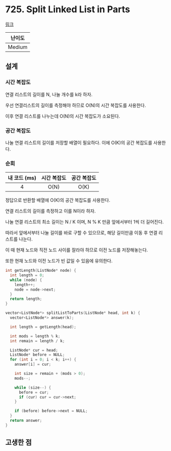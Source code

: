 # 725. Split Linked List in Parts

[링크](https://leetcode.com/problems/split-linked-list-in-parts/)

| 난이도 |
| :----: |
| Medium |

## 설계

### 시간 복잡도

연결 리스트의 길이를 N, 나눌 개수를 k라 하자.

우선 연결리스트의 길이를 측정해야 하므로 O(N)의 시간 복잡도를 사용한다.

이후 연결 리스트를 나누는데 O(N)의 시간 복잡도가 소요된다.

### 공간 복잡도

나눌 연결 리스트의 길이를 저장할 배열이 필요하다. 이에 O(K)의 공간 복잡도를 사용한다.

### 순회

| 내 코드 (ms) | 시간 복잡도 | 공간 복잡도 |
| :----------: | :---------: | :---------: |
|      4       |    O(N)     |    O(K)     |

정답으로 반환할 배열에 O(K)의 공간 복잡도를 사용한다.

연결 리스트의 길이를 측정하고 이를 N이라 하자.

나눌 연결 리스트의 최소 길이는 N / K 이며, N % K 만큼 앞에서부터 1씩 더 길어진다.

따라서 앞에서부터 나눌 길이를 바로 구할 수 있으므로, 해당 길이만큼 이동 후 연결 리스트를 나눈다.

이 때 현재 노드와 직전 노드 사이를 잘라야 하므로 이전 노드를 저장해놓는다.

또한 현재 노드와 이전 노드가 빈 값일 수 있음에 유의한다.

```cpp
int getLength(ListNode* node) {
  int length = 0;
  while (node) {
    length++;
    node = node->next;
  }
  return length;
}

vector<ListNode*> splitListToParts(ListNode* head, int k) {
  vector<ListNode*> answer(k);

  int length = getLength(head);

  int mods = length % k;
  int remain = length / k;

  ListNode* cur = head;
  ListNode* before = NULL;
  for (int i = 0; i < k; i++) {
    answer[i] = cur;

    int size = remain + (mods > 0);
    mods--;

    while (size--) {
      before = cur;
      if (cur) cur = cur->next;
    }

    if (before) before->next = NULL;
  }
  return answer;
}
```

## 고생한 점
